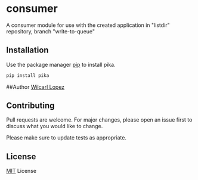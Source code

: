 # consumer
A consumer module for use with the created application in "listdir" repository, branch "write-to-queue" 

## Installation

Use the package manager [pip](https://pip.pypa.io/en/stable/) to install pika.

```bash
pip install pika
```


##Author
[Wilcarl Lopez](https://github.com/wilcarllopez/)

## Contributing
Pull requests are welcome. For major changes, please open an issue first to discuss what you would like to change.

Please make sure to update tests as appropriate.

## License
[MIT](https://choosealicense.com/licenses/mit/) License
